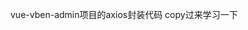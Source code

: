 <!--
 * @Author: xiehongchen 1754581057@qq.com
 * @Date: 2024-03-01 14:15:11
 * @LastEditors: xiehongchen 1754581057@qq.com
 * @LastEditTime: 2024-03-01 14:15:17
 * @FilePath: /study-axios/app/src/server/axios/README.md
 * @Description: 
 * 认真学习每一天
-->

vue-vben-admin项目的axios封装代码
copy过来学习一下